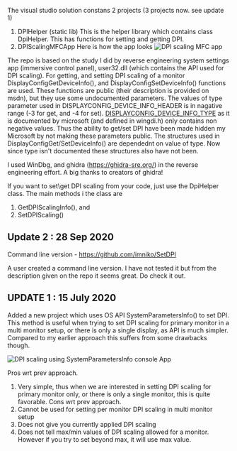 The visual studio solution constans 2 projects (3 projects now. see update 1)

1. DPIHelper (static lib)
This is the helper library which contains class DpiHelper. This has functions for setting and getting DPI.
1. DPIScalingMFCApp
Here is how the app looks
![DPI scaling MFC app](DPIScalingMFCAppScreenHelp.png)

The repo is based on the study I did by reverse engineering system settings app (immersive control panel), user32.dll (which contains the API used for DPI scaling).
For getting, and setting DPI scaling of a monitor DisplayConfigGetDeviceInfo(), and DisplayConfigSetDeviceInfo() functions are used.
These functions are public (their description is provided on msdn), but they use some undocumented parameters.
The values of type parameter used in DISPLAYCONFIG_DEVICE_INFO_HEADER is in nagative range (-3 for get, and -4 for set).
[DISPLAYCONFIG_DEVICE_INFO_TYPE](https://docs.microsoft.com/en-us/windows/win32/api/wingdi/ne-wingdi-displayconfig_device_info_type) as it is
documented by microsoft (and defined in wingdi.h) only contains non negative values. Thus the ability to get/set DPI
have been made hidden my Microsoft by not making these parameters public.
The structures used in DisplayConfigGet/SetDeviceInfo() are dependednt on value of type. Now since type isn't documented
these structures also have not been.

I used WinDbg, and ghidra (https://ghidra-sre.org/) in the reverse engineering effort. A big thanks to creators of ghidra!

If you want to set\get DPI scaling from your code, just use the DpiHelper class. The main methods i the class are
1. GetDPIScalingInfo(), and
1. SetDPIScaling()

## Update 2 : 28 Sep 2020
Command line version - https://github.com/imniko/SetDPI

A user created a command line version. I have not tested it but from the description given on the repo it seems great.
Do check it out.

## UPDATE 1 : 15 July 2020
Added a new project which uses OS API SystemParametersInfo() to set DPI.
This method is useful when trying to set DPI scaling for primary monitor 
in a multi monitor setup, or there is only a single display, as API is much simpler.
Compared to my earlier approach this suffers from some drawbacks though.

![DPI scaling using SystemParametersInfo console App](Console_Using_SystemParametersInfo_Api.PNG)

Pros wrt prev approach.
1. Very simple, thus when we are interested in setting DPI scaling for primary monitor only, or there is only a single monitor, this is quite favorable.
Cons wrt prev approach.
1. Cannot be used for setting per monitor DPI scaling in multi monitor setup
1. Does not give you currently applied DPI scaling
1. Does not tell max/min values of DPI scaling allowed for a monitor. However if you try to set beyond max, it will use max value.
